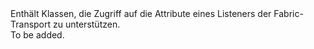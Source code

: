 <Namespace Name="Microsoft.ServiceFabric.Services.Remoting.FabricTransport.Runtime">
  <Docs>
    <summary>Enthält Klassen, die Zugriff auf die Attribute eines Listeners der Fabric-Transport zu unterstützen.</summary> 
    <remarks>To be added.</remarks>
  </Docs>
</Namespace>
